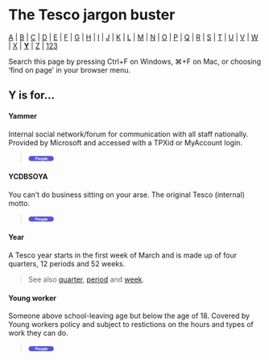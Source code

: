 # The Tesco jargon buster

[A](a.md) | [B](b.md) | [C](c.md) | [D](d.md) | [E](e.md) | [F](f.md) | [G](g.md) | [H](h.md) | [I](i.md) | [J](j.md) | [K](k.md) | [L](l.md) | [M](m.md) | [N](n.md) | [O](o.md) | [P](p.md) | [Q](q.md) | [R](r.md) | [S](s.md) | [T](t.md) | [U](u.md) | [V](v.md) | [W](w.md) | [X](x.md) | [**Y**](y.md) | [Z](z.md) | [123](123.md)

Search this page by pressing Ctrl+F on Windows, ⌘+F on Mac, or choosing ‘find on page’ in your browser menu.

## Y is for…

#### Yammer
Internal social network/forum for communication with all staff nationally. Provided by Microsoft and accessed with a TPXid or MyAccount login.   
> ![People](assets/images/tag-people.png)

#### YCDBSOYA
You can’t do business sitting on your arse. The original Tesco (internal) motto.   
> ![People](assets/images/tag-people.png)

#### Year
A Tesco year starts in the first week of March and is made up of four quarters, 12 periods and 52 weeks.
> See also [quarter](q.md#quarter), [period](p.md#period) and [week](w.md#week-payroll).

#### Young worker
Someone above school-leaving age but below the age of 18. Covered by Young workers policy and subject to restictions on the hours and types of work they can do.   
> ![People](assets/images/tag-people.png)
